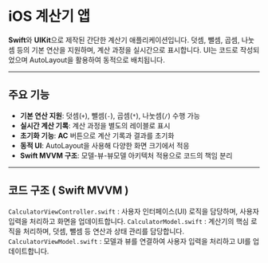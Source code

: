 # iOS 계산기 앱

**Swift**와 **UIKit**으로 제작된 간단한 계산기 애플리케이션입니다. 덧셈, 뺄셈, 곱셈, 나눗셈 등의 기본 연산을 지원하며, 계산 과정을 실시간으로 표시합니다. UI는 코드로 작성되었으며 AutoLayout을 활용하여 동적으로 배치됩니다.

---

## 주요 기능

- **기본 연산 지원**: 덧셈(`+`), 뺄셈(`-`), 곱셈(`*`), 나눗셈(`/`) 수행 가능
- **실시간 계산 기록**: 계산 과정을 별도의 레이블로 표시
- **초기화 기능**: **AC** 버튼으로 계산 기록과 결과를 초기화
- **동적 UI**: AutoLayout을 사용해 다양한 화면 크기에서 적응
- **Swift MVVM 구조**: 모델-뷰-뷰모델 아키텍처 적용으로 코드의 책임 분리

---

## 코드 구조 ( Swift MVVM )

`CalculatorViewController.swift` : 사용자 인터페이스(UI) 로직을 담당하며, 사용자 입력을 처리하고 화면을 업데이트합니다.
`CalculatorModel.swift` : 계산기의 핵심 로직을 처리하며, 덧셈, 뺄셈 등 연산과 상태 관리를 담당합니다.
`CalculatorViewModel.swift` : 모델과 뷰를 연결하여 사용자 입력을 처리하고 UI를 업데이트합니다.


